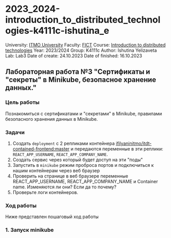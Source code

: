 # 2023_2024-introduction_to_distributed_technologies-k4111c-ishutina_e
University: [ITMO University](https://itmo.ru/ru/)
Faculty: [FICT](https://fict.itmo.ru)
Course: [Introduction to distributed technologies](https://github.com/itmo-ict-faculty/introduction-to-distributed-technologies)
Year: 2023/2024
Group: K4111с
Author: Ishutina Yelizaveta
Lab: Lab3
Date of create: 24.10.2023
Date of finished: 16.10.2023

## Лабораторная работа №3 "Сертификаты и "секреты" в Minikube, безопасное хранение данных."

### Цель работы
Познакомиться с сертификатами и "секретами" в Minikube, правилами безопасного хранения данных в Minikube. 

### Задачи
1. Создать `deployment` с 2 репликами контейнера [ifilyaninitmo/itdt-contained-frontend:master](https://hub.docker.com/repository/docker/ifilyaninitmo/itdt-contained-frontend) и передаются переменные в эти реплики: `REACT_APP_USERNAME`, `REACT_APP_COMPANY_NAME`.
2. Создать сервис через который будет доступ на эти "поды"
3. Запустить в `minikube` режим проброса портов и подключиться к нашим контейнерам через веб браузер
4. Проверить на странице в веб браузере переменные REACT_APP_USERNAME, REACT_APP_COMPANY_NAME и Container name. Изменяются ли они? Если да то почему?
5. Проверьте логи контейнеров.

### Ход работы
Ниже представлен пошаговый ход работы 

### 1. Запуск minikube
